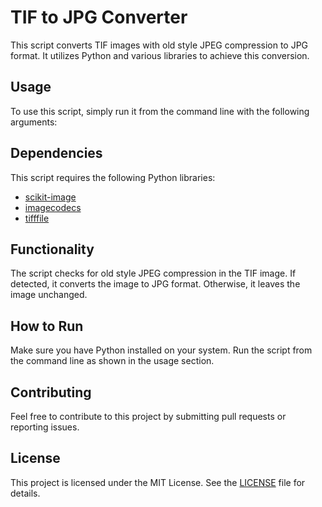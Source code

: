# TIF to JPG Converter

This script converts TIF images with old style JPEG compression to JPG format. It utilizes Python and various libraries to achieve this conversion.

## Usage

To use this script, simply run it from the command line with the following arguments:


## Dependencies

This script requires the following Python libraries:

- [scikit-image](https://scikit-image.org/)
- [imagecodecs](https://pypi.org/project/imagecodecs/)
- [tifffile](https://pypi.org/project/tifffile/)

## Functionality

The script checks for old style JPEG compression in the TIF image. If detected, it converts the image to JPG format. Otherwise, it leaves the image unchanged.

## How to Run

Make sure you have Python installed on your system. Run the script from the command line as shown in the usage section.

## Contributing

Feel free to contribute to this project by submitting pull requests or reporting issues.

## License

This project is licensed under the MIT License. See the [LICENSE](LICENSE) file for details.
